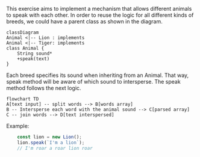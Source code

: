 This exercise aims to implement a mechanism that allows different animals to speak with each other. 
In order to reuse the logic for all different kinds of breeds, we could have a parent class as shown in the diagram.

```mermaid
classDiagram
Animal <|-- Lion : implements
Animal <|-- Tiger: implements
class Animal {
    String sound*
    +speak(text)
}
```

Each breed specifies its sound when inheriting from an Animal. That way, speak method will be aware of which sound to intersperse.
The speak method follows the next logic.
```mermaid
flowchart TD
A[text input] -- split words --> B[words array]
B -- Intersperse each word with the animal sound --> C[parsed array]
C -- join words --> D[text interspersed]
```

Example:
```js
    const lion = new Lion();
    lion.speak(`I'm a lion`);
    // I'm roar a roar lion roar
```
